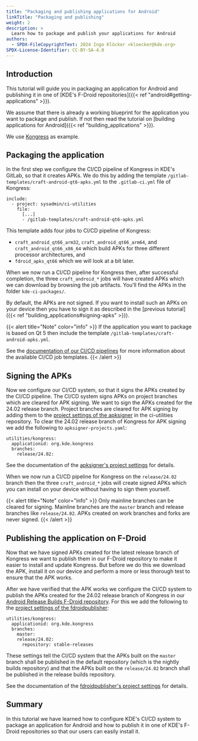 ```yaml
---
title: "Packaging and publishing applications for Android"
linkTitle: "Packaging and publishing"
weight: 2
description: >
  Learn how to package and publish your applications for Android
authors:
  - SPDX-FileCopyrightText: 2024 Ingo Klöcker <kloecker@kde.org>
SPDX-License-Identifier: CC-BY-SA-4.0
---
```


## Introduction

This tutorial will guide you in packaging an application for Android and publishing it in one of [KDE's F-Droid repositories]({{< ref "android#getting-applications" >}}).

We assume that there is already a working blueprint for the application you want to package and publish. If not then read the tutorial on [building applications for Android]({{< ref "building_applications" >}}).

We use [Kongress](https://invent.kde.org/utilities/kongress) as example.


## Packaging the application

In the first step we configure the CI/CD pipeline of Kongress in KDE's GitLab, so that it creates APKs.
We do this by adding the template `/gitlab-templates/craft-android-qt6-apks.yml` to the `.gitlab-ci.yml` file of Kongress:

```
include:
  - project: sysadmin/ci-utilities
    file:
      [...]
      - /gitlab-templates/craft-android-qt6-apks.yml
```

This template adds four jobs to CI/CD pipeline of Kongress:
* `craft_android_qt66_arm32`, `craft_android_qt66_arm64`, and `craft_android_qt66_x86_64` which build APKs for three different processor architectures, and
* `fdroid_apks_qt66` which we will look at a bit later.

When we now run a CI/CD pipeline for Kongress then, after successful completion, the three `craft_android_*` jobs will have created APKs which we can download by browsing the job artifacts. You'll find the APKs in the folder `kde-ci-packages/`.

By default, the APKs are not signed. If you want to install such an APKs on your device then you have to sign it as described in the
[previous tutorial]({{< ref "building_applications#signing-apks" >}}).

{{< alert title="Note" color="info" >}}
If the application you want to package is based on Qt 5 then include the template `/gitlab-templates/craft-android-apks.yml`.

See the [documentation of our CI/CD pipelines](https://invent.kde.org/sysadmin/ci-utilities/-/tree/master/gitlab-templates?ref_type=heads#our-gitlab-cicd-pipelines) for more information about the available CI/CD job templates.
{{< /alert >}}


## Signing the APKs

Now we configure our CI/CD system, so that it signs the APKs created by the CI/CD pipeline.
The CI/CD system signs APKs on project branches which are cleared for APK signing. We want to sign the APKs created for the 24.02 release branch.
Project branches are cleared for APK signing by adding them to the
[project settings of the apksigner](https://invent.kde.org/sysadmin/ci-utilities/-/blob/master/signing/apksigner-projects.yaml?ref_type=heads) in the
ci-utilities repository. To clear the 24.02 release branch of Kongress for APK signing we add the following to `apksigner-projects.yaml`:

```
utilities/kongress:
  applicationid: org.kde.kongress
  branches:
    release/24.02:
```

See the documentation of the [apksigner's project settings](https://invent.kde.org/sysadmin/ci-utilities/-/tree/master/signing?ref_type=heads#apksigner)
for details.

When we now run a CI/CD pipeline for Kongress on the `release/24.02` branch then the three `craft_android_*` jobs will create signed APKs which you can install on your device without having to sign them yourself.

{{< alert title="Note" color="info" >}}
Only mainline branches can be cleared for signing. Mainline branches are the `master` branch and release branches like `release/24.02`.
APKs created on work branches and forks are never signed.
{{< /alert >}}


## Publishing the application on F-Droid

Now that we have signed APKs created for the latest release branch of Kongress we want to publish them in our F-Droid repository to make it easier to
install and update Kongress. But before we do this we download the APK, install it on our device and perform a more or less thorough test to ensure that
the APK works.

After we have verified that the APK works we configure the CI/CD system to publish the APKs created for the 24.02 release branch of Kongress in our
[Android Release Builds F-Droid repository](https://cdn.kde.org/android/stable-releases/fdroid/repo/). For this we add the following to the [project settings of the fdroidpublisher](https://invent.kde.org/sysadmin/ci-utilities/-/blob/master/signing/fdroidpublisher-projects.yaml?ref_type=heads):

```
utilities/kongress:
  applicationid: org.kde.kongress
  branches:
    master:
    release/24.02:
      repository: stable-releases
```

These settings tell the CI/CD system that the APKs built on the `master` branch shall be published in the default repository (which is
the nightly builds repository) and that the APKs built on the `release/24.02` branch shall be published in the release builds repository.

See the documentation of the [fdroidpublisher's project settings](https://invent.kde.org/sysadmin/ci-utilities/-/tree/master/signing?ref_type=heads#fdroidpublisher)
for details.


## Summary

In this tutorial we have learned how to configure KDE's CI/CD system to package an application for Android and how to publish it in one of KDE's F-Droid
repositories so that our users can easily install it.
